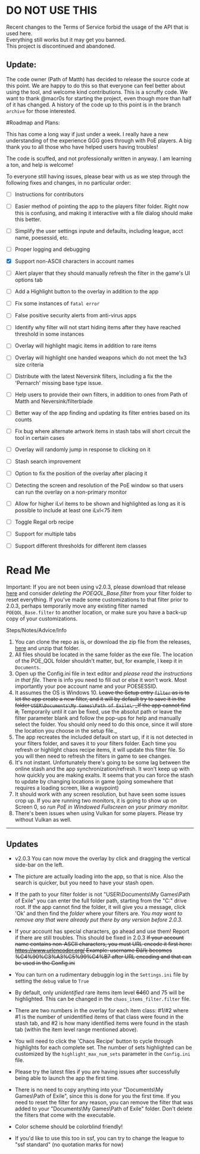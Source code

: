 # DO NOT USE THIS
Recent changes to the Terms of Service forbid the usage of the API that is used here.  
Everything still works but it may get you banned.  
This project is discontinued and abandoned.

## Update:
The code owner (Path of Matth) has decided to release the source code at this point. We are happy to do this so that everyone can feel better about using the tool, and welcome kind contributions. This is a scruffy code. We want to thank @macr0s for starting the project, even though more than half of it has changed. A history of the code up to this point is in the branch `archive` for those interested.

#Roadmap and Plans:

This has come a long way if just under a week. I really have a new understanding of the experience GGG goes through with PoE players. A big thank you to all those who have helped users having troubles! 

The code is scuffed, and not professionally written in anyway. I am learning a ton, and help is welcome!

To everyone still having issues, please bear with us as we step through the following fixes and changes, in no particular order:

- [ ] Instructions for contributors

- [ ] Easier method of pointing the app to the players filter folder. Right now this is confusing, and making it interactive with a file dialog should make this better.

- [ ] Simplify the user settings inpute and defaults, including league, acct name, poesessid, etc.

- [ ] Proper logging and debugging

- [x] Support non-ASCII characters in account names

- [ ] Alert player that they should manually refresh the filter in the game's UI options tab

- [ ] Add a Highlight button to the overlay in addition to the app

- [ ] Fix some instances of `fatal error`

- [ ] False positive security alerts from anti-virus apps

- [ ] Identify why filter will not start hiding items after they have reached threshold in some instances

- [ ] Overlay will highlight magic items in addition to rare items

- [ ] Overlay will highlight one handed weapons which do not meet the 1x3 size criteria

- [ ] Distribute with the latest Neversink filters, including a fix the the 'Pernarch' missing base type issue.

- [ ] Help users to provide their own filters, in addition to ones from Path of Matth and Neversink/filterblade

- [ ] Better way of the app finding and updating its filter entries based on its counts

- [ ] Fix bug where alternate artwork items in stash tabs will short circuit the tool in certain cases

- [ ] Overlay will randomly jump in response to clicking on it

- [ ] Stash search improvement

- [ ] Option to fix the position of the overlay after placing it

- [ ] Detecting the screen and resolution of the PoE window so that users can run the overlay on a non-primary monitor

- [ ] Allow for higher iLvl items to be shown and highlighted as long as it is possible to include at least one iLvl<75 item

- [ ] Toggle Regal orb recipe

- [ ] Support for multiple tabs

- [ ] Support different thresholds for different item classes



# Read Me

Important: If you are not been using v2.0.3, please download that release [here](https://github.com/notablackbear/poe_qolV2/releases/tag/V2.0.3) and consider *deleting the POEQOL_Base.filter* from your filter folder to reset everything. If you've made some customizations to that filter prior to 2.0.3, perhaps temporarily move any existing filter named `POEQOL_Base.filter` to another location, or make sure you have a back-up copy of your customizations.

Steps/Notes/Advice/Info
1) You can clone the repo as is, or download the zip file from the releases, [here](https://github.com/notablackbear/poe_qolV2/releases/tag/V2.0.3) and unzip that folder.
2) All files should be located in the same folder as the exe file. The location of the POE_QOL folder shouldn't matter, but, for example, I keep it in `Documents`.
3) Open up the Config.ini file in text editor and *please read the instructions in that file*. There is info you need to fill out or else it won't work. Most importantly your poe account name and your POESESSID.
4) It assumes the OS is Windows 10. ~~Leave the Setup entry `filter` as is to let the app create a new filter, and it will by default try to save it in the folder `USER\Documents\My Games\Path of Exile\`. _If the app cannot find it,~~ Temporarily until it can be fixed, use the absolut path or leave the filter parameter blank and follow the pop-ups for help and manually select the folder. You should only need to do this once, since it will store the location you choose in the setup file._
5) The app recreates the included default on start up, if it is not detected in your filters folder, and saves it to your filters folder. Each time you refresh or highlight chaos recipe items, it will update this filter file. So you will then need to refresh the filters in game to see changes.
6) It's not instant. Unfortunately there's going to be some lag between the online stash and the app synchronization/refresh. It won't keep up with how quickly you are making exalts. It seems that you can force the stash to update by changing locations in game (going somewhere that requires a loading screen, like a waypoint)
7) It should work with any screen resolution, but have seen some issues crop up. If you are running two monitors, it is going to show up on Screen 0, so _run PoE in Windowed Fullscreen on your primary monitor._
8) There's been issues when using Vulkan for some players. Please try without Vulkan as well.


----

Updates
-----

* v2.0.3 You can now move the overlay by click and dragging the vertical side-bar on the left.

* The picture are actually loading into the app, so that is nice. Also the search is quicker, but you need to have your stash open.

* If the path to your filter folder is not "USER\Documents\My Games\Path of Exile" you can enter the full folder path, starting from the "C:\" drive root. If the app cannot find the folder, it will give you a message, click 'Ok' and then find the _folder_ where your filters are. *You may want to remove any that were already put there by any version before 2.0.3.*

* If your account has special characters, go ahead and use them! Report if there are still troubles. This should be fixed in 2.0.3 ~~If your account name contains non-ASCII characters, you must URL encode it first here: https://www.urlencoder.org/ Example: username Đãřķ becomes %C4%90%C3%A3%C5%99%C4%B7 after URL encoding and that can be used in the Config.ini~~ 

* You can turn on a rudimentary debuggin log in the `Settings.ini` file by setting the `debug` value to `True`

* By default, only *unidentified* rare items item level ~~64~~60 and 75 will be highlighted. This can be changed in the `chaos_items_filter.filter` file.

* There are two numbers in the overlay for each item class: #1/#2 where #1 is the number of unidentified items of that class were found in the stash tab, and #2 is how many identified items were found in the stash tab (within the item level range mentioned above).

* You will need to click the 'Chaos Recipe' button to cycle through highlights for each complete set. The number of sets highlighted can be customized by the `highlight_max_num_sets` parameter in the `Config.ini` file.

* Please try the latest files if you are having issues after successfully being able to launch the app the first time.

* There is no need to copy anything into your "Documents\My Games\Path of Exile\", since this is done for you the first time. If you need to reset the filter for any reason, you can remove the filter that was added to your "Documents\My Games\Path of Exile\" folder. Don't delete the filters that come with the executable.

* Color scheme should be colorblind friendly!

* If you'd like to use this too in ssf, you can try to change the league to "ssf standard" (no quotation marks for now)
